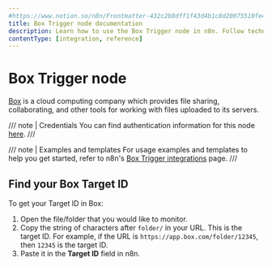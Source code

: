 ```yaml
---
#https://www.notion.so/n8n/Frontmatter-432c2b8dff1f43d4b1c8d20075510fe4
title: Box Trigger node documentation
description: Learn how to use the Box Trigger node in n8n. Follow technical documentation to integrate Box Trigger node into your workflows.
contentType: [integration, reference]
---
```


# Box Trigger node

[Box](https://www.box.com/) is a cloud computing company which provides file sharing, collaborating, and other tools for working with files uploaded to its servers.

/// note | Credentials
You can find authentication information for this node [here](/integrations/builtin/credentials/box.md).
///

///  note  | Examples and templates
For usage examples and templates to help you get started, refer to n8n's [Box Trigger integrations](https://n8n.io/integrations/box-trigger/) page.
///

## Find your Box Target ID

To get your Target ID in Box:

1. Open the file/folder that you would like to monitor.
2. Copy the string of characters after `folder/` in your URL. This is the target ID. For example, if the URL is `https://app.box.com/folder/12345`, then `12345` is the target ID.
3. Paste it in the **Target ID** field in n8n.

